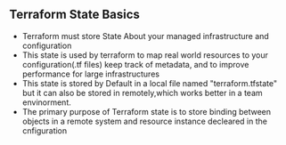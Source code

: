 ## Terraform State Basics

- Terraform must store State About your managed infrastructure and configuration
- This state is used by terraform to map real world resources to your configuration(.tf files) keep track of metadata, and to improve performance for large infrastructures
- This state is stored by Default in a local file named "terraform.tfstate" but it can also be stored in remotely,which works better in a team envinorment.
- The primary purpose of Terraform  state is to store binding between objects in a remote system and resource instance decleared in the cnfiguration 